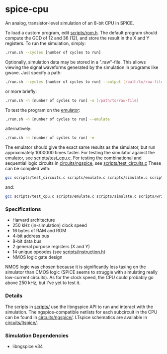 # spice-cpu
An analog, transistor-level simulation of an 8-bit CPU in SPICE. 

To load a custom program, edit [scripts/rom.h](scripts/rom.h). The default program should compute the GCD of 12 and 36 (12), and store the result in the X and Y registers.
To run the simulation, simply:
```bash
./run.sh --cycles [number of cycles to run]
```
Optionally, simulation data may be stored in a ".raw"-file. This allows viewing the signal waveforms generated by the simulation in programs like gwave. Just specify a path:
```bash
./run.sh --cycles [number of cycles to run] --output [/path/to/raw-file]
```
or more briefly:
```bash
./run.sh -n [number of cycles to run] -o [/path/to/raw-file]
```

To test the program on the [emulator](scripts/emulate.c):
```bash
./run.sh -n [number of cycles to run] --emulate
```
alternatively:
```bash
./run.sh -n [number of cycles to run] -e
```
The emulator should give the exact same results as the simulator, but run approximately 1000000 times faster. For testing the simulator against the emulator, see [scripts/test_cpu.c](scripts/test_cpu.c). For testing the combinational and sequential logic circuits in [circuits/ngspice](circuits/ngspice), see [scripts/test_circuits.c](scripts/test_circuits.c) These can be compiled with:
```bash
gcc scripts/test_circuits.c scripts/emulate.c scripts/simulate.c scripts/write_rom.c scripts/util.c -lngspice -o test_circuits
```
and:
```bash
gcc scripts/test_cpu.c scripts/emulate.c scripts/simulate.c scripts/write_rom.c scripts/util.c -lngspice -o test_cpu
```

### Specifications
* Harvard architecture
* 250 kHz (in-simulation) clock speed
* 16 bytes of RAM and ROM
* 4-bit address bus
* 8-bit data bus
* 2 general purpose registers (X and Y)
* 14 unique opcodes (see [scripts/instruction.h](scripts/instruction.h))
* NMOS logic gate design

NMOS logic was chosen because it is significantly less taxing on the simulator than CMOS logic (SPICE seems to struggle with simulating really low-current circuits). As for the clock speed, the CPU could probably go above 250 kHz, but I've yet to test it.

### Details
The scripts in [scripts/](scripts/) use the libngspice API to run and interact with the simulation. The ngspice-compatible netlists for each subcircuit in the CPU can be found in [circuits/ngspice/](circuits/ngspice/). LTspice schematics are available in [circuits/ltspice/](circuits/ltspice/).

### Simulation Dependencies
 - libngspice v34
